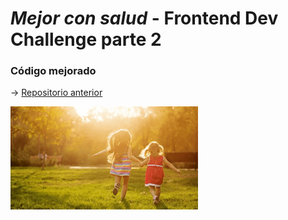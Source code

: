 # *Mejor con salud* - Frontend Dev Challenge parte 2
### Código mejorado
-> [Repositorio anterior](https://github.com/DanielaCalisaya/frontend-dev-challenge)
<p>
    <img src="images/background__hero--kids1.png" width="300" />
</p>